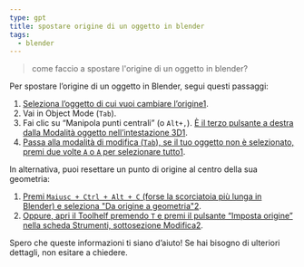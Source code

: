```yaml
---
type: gpt
title: spostare origine di un oggetto in blender
tags:
  - blender
---
```


> come faccio a spostare l'origine di un oggetto in blender?

Per spostare l’origine di un oggetto in Blender, segui questi passaggi:

1. [Seleziona l’oggetto di cui vuoi cambiare l’origine](https://piproductora.com/it/modificare-lorigine-locale-o-pivot-di-un-oggetto/)[1](https://piproductora.com/it/modificare-lorigine-locale-o-pivot-di-un-oggetto/).
2. Vai in Object Mode (`Tab`).
3. Fai clic su “Manipola punti centrali” (o `Alt+,`). [È il terzo pulsante a destra dalla Modalità oggetto nell’intestazione 3D](https://piproductora.com/it/modificare-lorigine-locale-o-pivot-di-un-oggetto/)[1](https://piproductora.com/it/modificare-lorigine-locale-o-pivot-di-un-oggetto/).
4. [Passa alla modalità di modifica (`Tab`), se il tuo oggetto non è selezionato, premi due volte `A` o `A` per selezionare tutto](https://piproductora.com/it/modificare-lorigine-locale-o-pivot-di-un-oggetto/)[1](https://piproductora.com/it/modificare-lorigine-locale-o-pivot-di-un-oggetto/).

In alternativa, puoi resettare un punto di origine al centro della sua geometria:

1. [Premi `Maiusc + Ctrl + Alt + C` (forse la scorciatoia più lunga in Blender) e seleziona "Da origine a geometria"](https://piproductora.com/it/modificare-lorigine-locale-o-pivot-di-un-oggetto/)[2](https://piproductora.com/it/come-ricentrare-lorigine-di-un-oggetto-39/).
2. [Oppure, apri il Toolhelf premendo `T` e premi il pulsante “Imposta origine” nella scheda Strumenti, sottosezione Modifica](https://piproductora.com/it/modificare-lorigine-locale-o-pivot-di-un-oggetto/)[2](https://piproductora.com/it/come-ricentrare-lorigine-di-un-oggetto-39/).

Spero che queste informazioni ti siano d’aiuto! Se hai bisogno di ulteriori dettagli, non esitare a chiedere.